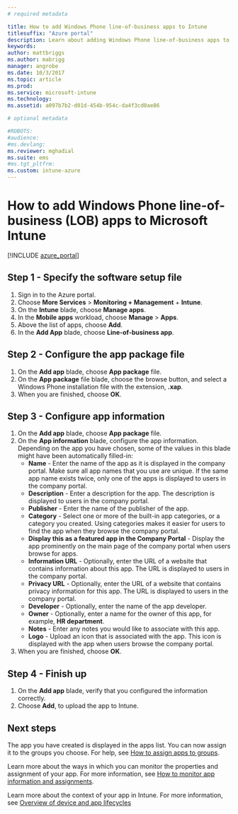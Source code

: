 ```yaml
---
# required metadata

title: How to add Windows Phone line-of-business apps to Intune 
titlesuffix: "Azure portal"
description: Learn about adding Windows Phone line-of-business apps to Intune."
keywords:
author: mattbriggs
ms.author: mabrigg
manager: angrobe
ms.date: 10/3/2017
ms.topic: article
ms.prod:
ms.service: microsoft-intune
ms.technology:
ms.assetid: a097b7b2-d01d-454b-954c-da4f3cd0ae86

# optional metadata

#ROBOTS:
#audience:
#ms.devlang:
ms.reviewer: mghadial
ms.suite: ems
#ms.tgt_pltfrm:
ms.custom: intune-azure
---
```


# How to add Windows Phone line-of-business (LOB) apps to Microsoft Intune

[!INCLUDE [azure_portal](./includes/azure_portal.md)]

## Step 1 - Specify the software setup file

1. Sign in to the Azure portal.
2. Choose **More Services** > **Monitoring + Management** + **Intune**.
3. On the **Intune** blade, choose **Manage apps**.
4. In the **Mobile apps** workload, choose **Manage** > **Apps**.
5. Above the list of apps, choose **Add**.
6. In the **Add App** blade, choose **Line-of-business app**.

## Step 2 - Configure the app package file

1. On the **Add app** blade, choose **App package** file.
2. On the **App package** file blade, choose the browse button, and select a Windows Phone installation file with the extension, **.xap**.
3. When you are finished, choose **OK**.


## Step 3 - Configure app information

1. On the **Add app** blade, choose **App package** file.
2. On the **App information** blade, configure the app information. Depending on the app you have chosen, some of the values in this blade might have been automatically filled-in:
    - **Name** - Enter the name of the app as it is displayed in the company portal. Make sure all app names that you use are unique. If the same app name exists twice, only one of the apps is displayed to users in the company portal.
    - **Description** - Enter a description for the app. The description is displayed to users in the company portal.
    - **Publisher** - Enter the name of the publisher of the app.
    - **Category** - Select one or more of the built-in app categories, or a category you created. Using categories makes it easier for users to find the app when they browse the company portal.
    - **Display this as a featured app in the Company Portal** - Display the app prominently on the main page of the company portal when users browse for apps.
    - **Information URL** - Optionally, enter the URL of a website that contains information about this app. The URL is displayed to users in the company portal.
    - **Privacy URL** - Optionally, enter the URL of a website that contains privacy information for this app. The URL is displayed to users in the company portal.
    - **Developer** - Optionally, enter the name of the app developer.
    - **Owner** - Optionally, enter a name for the owner of this app, for example, **HR department**.
    - **Notes** - Enter any notes you would like to associate with this app.
    - **Logo** - Upload an icon that is associated with the app. This icon is displayed with the app when users browse the company portal.
3. When you are finished, choose **OK**.

## Step 4 - Finish up

1. On the **Add app** blade, verify that you configured the information correctly.
2. Choose **Add**, to upload the app to Intune.

## Next steps

The app you have created is displayed in the apps list. You can now assign it to the groups you choose. For help, see [How to assign apps to groups](apps-deploy.md).

Learn more about the ways in which you can monitor the properties and assignment of your app. For more information, see [How to monitor app information and assignments](apps-monitor.md).

Learn more about the context of your app in Intune. For more information, see [Overview of device and app lifecycles](introduction-device-app-lifecycles.md)
